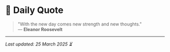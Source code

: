 # 📜 Daily Quote

> "With the new day comes new strength and new thoughts."  
> — **Eleanor Roosevelt**

---

_Last updated: 25 March 2025 ⏳_
